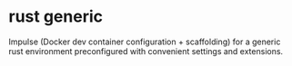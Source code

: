 # rust generic
Impulse (Docker dev container configuration + scaffolding) for a generic rust environment preconfigured with convenient settings and extensions. 
